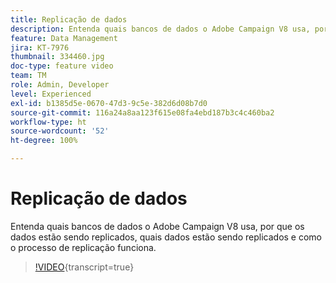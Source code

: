 ```yaml
---
title: Replicação de dados
description: Entenda quais bancos de dados o Adobe Campaign V8 usa, por que os dados estão sendo replicados, quais dados estão sendo replicados e como o processo de replicação funciona.
feature: Data Management
jira: KT-7976
thumbnail: 334460.jpg
doc-type: feature video
team: TM
role: Admin, Developer
level: Experienced
exl-id: b1385d5e-0670-47d3-9c5e-382d6d08b7d0
source-git-commit: 116a24a8aa123f615e08fa4ebd187b3c4c460ba2
workflow-type: ht
source-wordcount: '52'
ht-degree: 100%

---
```


# Replicação de dados

Entenda quais bancos de dados o Adobe Campaign V8 usa, por que os dados estão sendo replicados, quais dados estão sendo replicados e como o processo de replicação funciona.

>[!VIDEO](https://video.tv.adobe.com/v/334460?quality=12&learn=on){transcript=true}

